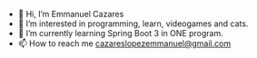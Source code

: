 - 👋 Hi, I’m Emmanuel Cazares
- 👀 I’m interested in programming, learn, videogames and cats.
- 🌱 I’m currently learning Spring Boot 3 in ONE program.
- 📫 How to reach me cazareslopezemmanuel@gmail.com

<!---
Emmanuelcazlo/Emmanuelcazlo is a ✨ special ✨ repository because its `README.md` (this file) appears on your GitHub profile.
You can click the Preview link to take a look at your changes.
--->
